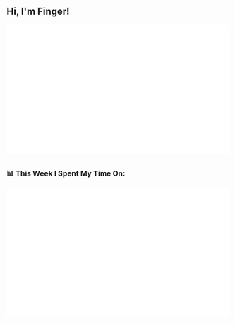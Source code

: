 <h2> Hi, I'm Finger!</h2>

<img align="right" src="https://raw.githubusercontent.com/spianmo/github-stats/master/generated/overview.svg#gh-light-mode-only">

<!-- <img align="right" height="160em" src="https://github-readme-stats-eight-theta.vercel.app/api/top-langs/?username=spianmo&layout=compact&langs_count=8&theme=algolia"/>	 -->
	
```go
package main

type Me struct {
	Name   string
	Job    string
	Code   string
	Skills string
}

func main() {
	me := &Me{
		Name:   "Finger",
		Job:    "Client-side Engineer",
		Code:   "Java and C++ and Others",
		Skills: "Android Security NLP ^o^",
	}
	_ = me
}
```


<h3>📊 This Week I Spent My Time On:</h3>
<img align='right' src="https://raw.githubusercontent.com/spianmo/github-stats/master/generated/languages.svg#gh-light-mode-only">

<!--START_SECTION:waka-->

```text
Python                   16 hrs 12 mins  █████████████████████▒░░░   85.35 %
JavaScript               59 mins         █▒░░░░░░░░░░░░░░░░░░░░░░░   05.21 %
Batchfile                32 mins         ▓░░░░░░░░░░░░░░░░░░░░░░░░   02.87 %
Qt Style Sheets file     20 mins         ▒░░░░░░░░░░░░░░░░░░░░░░░░   01.84 %
Vue.js                   13 mins         ▒░░░░░░░░░░░░░░░░░░░░░░░░   01.15 %
SourceMap                11 mins         ▒░░░░░░░░░░░░░░░░░░░░░░░░   01.01 %
```

<!--END_SECTION:waka-->
